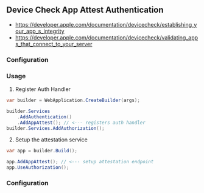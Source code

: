 ﻿## Device Check App Attest Authentication

- https://developer.apple.com/documentation/devicecheck/establishing_your_app_s_integrity
- https://developer.apple.com/documentation/devicecheck/validating_apps_that_connect_to_your_server

### Configuration



### Usage

1. Register Auth Handler

``` c#
var builder = WebApplication.CreateBuilder(args);

builder.Services
    .AddAuthentication()
    .AddAppAttest(); // <--- registers auth handler
builder.Services.AddAuthorization();
```

2. Setup the attestation service

``` c#
var app = builder.Build();

app.AddAppAttest(); // <--- setup attestation endpoint
app.UseAuthorization();
```

### Configuration

